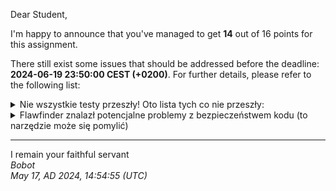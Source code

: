 Dear Student,

I'm happy to announce that you've managed to get **14** out of 16 points for this assignment.

There still exist some issues that should be addressed before the deadline: **2024-06-19 23:50:00 CEST (+0200)**. For further details, please refer to the following list:

<details><summary>Nie wszystkie testy przeszły! Oto lista tych co nie przeszły:</summary>1.&nbsp;MySortTester.sortingMyList_expectedElementsInTheListSorted<br>2.&nbsp;MySortTester.sortingConstCharPtrIgnoreCases_expectedAllWordsSortedDespiteDifferentCases</details>
<details><summary>Flawfinder znalazł potencjalne problemy z bezpieczeństwem kodu (to narzędzie może się pomylić)</summary>/tmp/tmph5x_nlxa/student/mySorting.h:23:14:&nbsp;&nbsp;[4]&nbsp;(buffer)&nbsp;strcpy:Does&nbsp;not&nbsp;check&nbsp;for&nbsp;buffer&nbsp;overflows&nbsp;when&nbsp;copying&nbsp;to&nbsp;destination&nbsp;[MS-banned]&nbsp;(CWE-120).&nbsp;&nbsp;Consider&nbsp;using&nbsp;snprintf,&nbsp;strcpy_s,&nbsp;or&nbsp;strlcpy&nbsp;(warning:&nbsp;strncpy&nbsp;easily&nbsp;misused).&nbsp;<br>&nbsp;&nbsp;&nbsp;&nbsp;&nbsp;&nbsp;&nbsp;&nbsp;std::strcpy(arr[i],&nbsp;temp[i].c_str());<br></details>

-----------
I remain your faithful servant\
_Bobot_\
_May 17, AD 2024, 14:54:55 (UTC)_